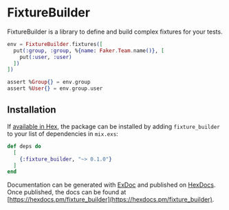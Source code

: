 # FixtureBuilder

FixtureBuilder is a library to define and build complex fixtures for your tests.

```elixir
env = FixtureBuilder.fixtures([
  put(:group, :group, %{name: Faker.Team.name()}, [
    put(:user, :user)
  ])
])

assert %Group{} = env.group
assert %User{} = env.group.user
```

## Installation

If [available in Hex](https://hex.pm/docs/publish), the package can be installed
by adding `fixture_builder` to your list of dependencies in `mix.exs`:

```elixir
def deps do
  [
    {:fixture_builder, "~> 0.1.0"}
  ]
end
```

Documentation can be generated with [ExDoc](https://github.com/elixir-lang/ex_doc)
and published on [HexDocs](https://hexdocs.pm). Once published, the docs can
be found at [https://hexdocs.pm/fixture_builder](https://hexdocs.pm/fixture_builder).

